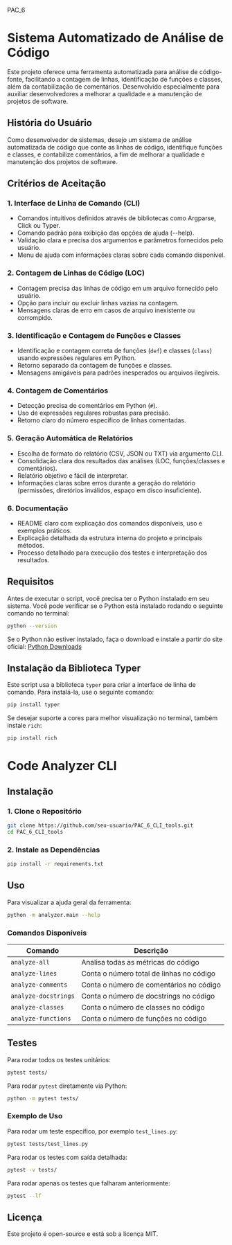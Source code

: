 PAC_6


# Sistema Automatizado de Análise de Código

Este projeto oferece uma ferramenta automatizada para análise de código-fonte, facilitando a contagem de linhas, identificação de funções e classes, além da contabilização de comentários. Desenvolvido especialmente para auxiliar desenvolvedores a melhorar a qualidade e a manutenção de projetos de software.

## História do Usuário
Como desenvolvedor de sistemas, desejo um sistema de análise automatizada de código que conte as linhas de código, identifique funções e classes, e contabilize comentários, a fim de melhorar a qualidade e manutenção dos projetos de software.

## Critérios de Aceitação
### 1. Interface de Linha de Comando (CLI)
- Comandos intuitivos definidos através de bibliotecas como Argparse, Click ou Typer.
- Comando padrão para exibição das opções de ajuda (--help).
- Validação clara e precisa dos argumentos e parâmetros fornecidos pelo usuário.
- Menu de ajuda com informações claras sobre cada comando disponível.

### 2. Contagem de Linhas de Código (LOC)
- Contagem precisa das linhas de código em um arquivo fornecido pelo usuário.
- Opção para incluir ou excluir linhas vazias na contagem.
- Mensagens claras de erro em casos de arquivo inexistente ou corrompido.

### 3. Identificação e Contagem de Funções e Classes
- Identificação e contagem correta de funções (`def`) e classes (`class`) usando expressões regulares em Python.
- Retorno separado da contagem de funções e classes.
- Mensagens amigáveis para padrões inesperados ou arquivos ilegíveis.

### 4. Contagem de Comentários
- Detecção precisa de comentários em Python (`#`).
- Uso de expressões regulares robustas para precisão.
- Retorno claro do número específico de linhas comentadas.

### 5. Geração Automática de Relatórios
- Escolha de formato do relatório (CSV, JSON ou TXT) via argumento CLI.
- Consolidação clara dos resultados das análises (LOC, funções/classes e comentários).
- Relatório objetivo e fácil de interpretar.
- Informações claras sobre erros durante a geração do relatório (permissões, diretórios inválidos, espaço em disco insuficiente).

### 6. Documentação
- README claro com explicação dos comandos disponíveis, uso e exemplos práticos.
- Explicação detalhada da estrutura interna do projeto e principais métodos.
- Processo detalhado para execução dos testes e interpretação dos resultados.

## Requisitos
Antes de executar o script, você precisa ter o Python instalado em seu sistema. Você pode verificar se o Python está instalado rodando o seguinte comando no terminal:
```bash
python --version
```
Se o Python não estiver instalado, faça o download e instale a partir do site oficial: [Python Downloads](https://www.python.org/downloads/)

## Instalação da Biblioteca Typer
Este script usa a biblioteca `typer` para criar a interface de linha de comando. Para instalá-la, use o seguinte comando:
```bash
pip install typer
```
Se desejar suporte a cores para melhor visualização no terminal, também instale `rich`:
```bash
pip install rich
```

# Code Analyzer CLI

## Instalação

### 1. Clone o Repositório
```bash
git clone https://github.com/seu-usuario/PAC_6_CLI_tools.git
cd PAC_6_CLI_tools
```

### 2. Instale as Dependências
```bash
pip install -r requirements.txt
```

## Uso
Para visualizar a ajuda geral da ferramenta:
```bash
python -m analyzer.main --help
```

### Comandos Disponíveis
| Comando             | Descrição                                         |
|---------------------|-------------------------------------------------|
| `analyze-all`      | Analisa todas as métricas do código              |
| `analyze-lines`    | Conta o número total de linhas no código         |
| `analyze-comments` | Conta o número de comentários no código          |
| `analyze-docstrings` | Conta o número de docstrings no código       |
| `analyze-classes`  | Conta o número de classes no código              |
| `analyze-functions`| Conta o número de funções no código              |

## Testes
Para rodar todos os testes unitários:
```bash
pytest tests/
```
Para rodar `pytest` diretamente via Python:
```bash
python -m pytest tests/
```

### Exemplo de Uso
Para rodar um teste específico, por exemplo `test_lines.py`:
```bash
pytest tests/test_lines.py
```
Para rodar os testes com saída detalhada:
```bash
pytest -v tests/
```
Para rodar apenas os testes que falharam anteriormente:
```bash
pytest --lf
```

## Licença
Este projeto é open-source e está sob a licença MIT.

